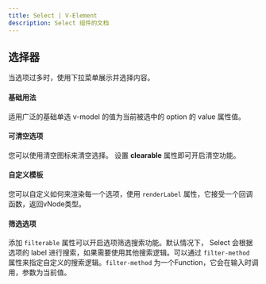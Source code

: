 ```yaml
---
title: Select | V-Element
description: Select 组件的文档
---
```

## 选择器

当选项过多时，使用下拉菜单展示并选择内容。

#### 基础用法

适用广泛的基础单选 v-model 的值为当前被选中的 option 的 value 属性值。

<preview path="../demo/Select/Basic.vue" title="基础选择器" description="Select 基础选择器"></preview>

#### 可清空选项

您可以使用清空图标来清空选择。
设置 **clearable** 属性即可开启清空功能。

<preview path="../demo/Select/Clearable.vue" title="基础选择器" description="Select 可清空选项"></preview>

#### 自定义模板

您可以自定义如何来渲染每一个选项，使用 `renderLabel` 属性，它接受一个回调函数，返回vNode类型。

<preview path="../demo/Select/CustomRender.vue" title="自定义模板" description="Select 自定义模板"></preview>

#### 筛选选项

添加 `filterable` 属性可以开启选项筛选搜索功能。默认情况下， Select 会根据选项的 label 进行搜索，如果需要使用其他搜索逻辑。可以通过 `filter-method` 属性来指定自定义的搜索逻辑。`filter-method` 为一个Function，它会在输入时调用，参数为当前值。

<preview path="../demo/Select/Filter.vue" title="筛选选项" description="Select 筛选选项"></preview>

